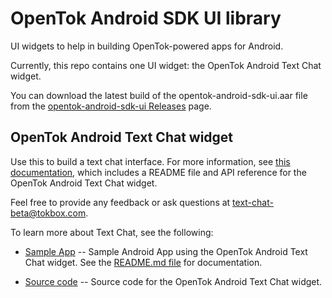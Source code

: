 # OpenTok Android SDK UI library

UI widgets to help in building OpenTok-powered apps for Android.

Currently, this repo contains one UI widget: the OpenTok Android Text Chat widget.

You can download the latest build of the opentok-android-sdk-ui.aar file from the
[opentok-android-sdk-ui Releases](https://github.com/opentok/opentok-android-sdk-ui/releases) page.

## OpenTok Android Text Chat widget ##

Use this to build a text chat interface. For more information, see [this 
documentation](/text-chat-docs/), which includes a README file and API reference for
the OpenTok Android Text Chat widget.

Feel free to provide any feedback or ask questions at text-chat-beta@tokbox.com.

To learn more about Text Chat, see the following:

* [Sample App](/text-chat-sample/) -- Sample Android App using the OpenTok Android Text Chat widget.
  See the [README.md file](/text-chat-sample/README.md) for documentation.

* [Source code](/text-chat/) -- Source code for the OpenTok Android Text Chat widget.
